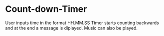 # Count-down-Timer
User inputs time in the format HH.MM.SS
Timer starts counting backwards and at the end a message is diplayed. Music can also be played.
